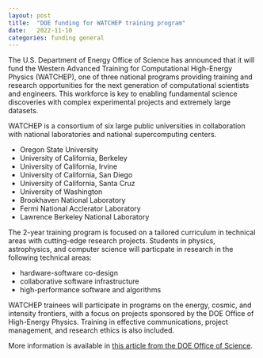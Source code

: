 ```yaml
---
layout: post
title:  "DOE funding for WATCHEP training program"
date:   2022-11-10
categories: funding general
---
```


The U.S. Department of Energy Office of Science has announced that it will fund the Western Advanced Training for Computational High-Energy Physics (WATCHEP), one of three national programs providing training and research opportunities for the next generation of computational scientists and engineers.
This workforce is key to enabling fundamental science discoveries with complex experimental projects and extremely large datasets.

WATCHEP is a consortium of six large public universities in collaboration with national laboratories and national supercomputing centers.

* Oregon State University
* University of California, Berkeley
* University of California, Irvine
* University of California, San Diego
* University of California, Santa Cruz
* University of Washington
* Brookhaven National Laboratory
* Fermi National Acclerator Laboratory
* Lawrence Berkeley National Laboratory

The 2-year training program is focused on a tailored curriculum in technical areas with cutting-edge research projects.
Students in physics, astrophysics, and computer science will particpate in research in the following technical areas:

* hardware-software co-design
* collaborative software infrastructure
* high-performance software and algorithms

WATCHEP trainees will participate in programs on the energy, cosmic, and intensity frontiers, with a focus on projects sponsored by the DOE Office of High-Energy Physics.
Training in effective communications, project management, and research ethics is also included.

More information is available in <a href="https://www.energy.gov/science/articles/department-energy-announces-10-million-traineeships-computational-high-energy">this article from the DOE Office of Science</a>.
